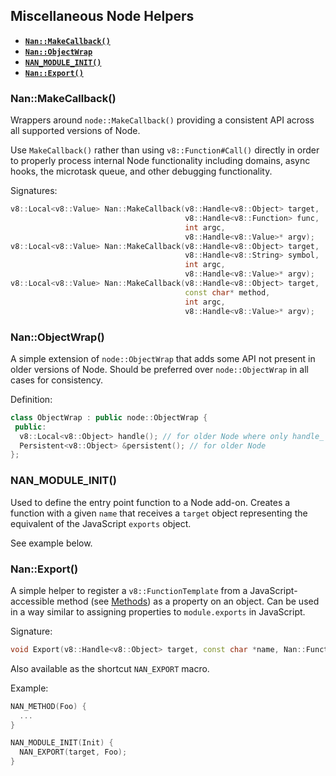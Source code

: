 ## Miscellaneous Node Helpers

 - <a href="#api_nan_make_callback"><b><code>Nan::MakeCallback()</code></b></a>
 - <a href="#api_nan_object_wrap"><b><code>Nan::ObjectWrap</code></b></a>
 - <a href="#api_nan_module_init"><b><code>NAN_MODULE_INIT()</code></b></a>
 - <a href="#api_nan_export"><b><code>Nan::Export()</code></b></a>


<a name="api_nan_make_callback"></a>
### Nan::MakeCallback()

Wrappers around `node::MakeCallback()` providing a consistent API across all supported versions of Node.

Use `MakeCallback()` rather than using `v8::Function#Call()` directly in order to properly process internal Node functionality including domains, async hooks, the microtask queue, and other debugging functionality.

Signatures:

```c++
v8::Local<v8::Value> Nan::MakeCallback(v8::Handle<v8::Object> target,
                                       v8::Handle<v8::Function> func,
                                       int argc,
                                       v8::Handle<v8::Value>* argv);
v8::Local<v8::Value> Nan::MakeCallback(v8::Handle<v8::Object> target,
                                       v8::Handle<v8::String> symbol,
                                       int argc,
                                       v8::Handle<v8::Value>* argv);
v8::Local<v8::Value> Nan::MakeCallback(v8::Handle<v8::Object> target,
                                       const char* method,
                                       int argc,
                                       v8::Handle<v8::Value>* argv);
```


<a name="api_nan_object_wrap"></a>
### Nan::ObjectWrap()

A simple extension of `node::ObjectWrap` that adds some API not present in older versions of Node. Should be preferred over `node::ObjectWrap` in all cases for consistency.

Definition:

```c++
class ObjectWrap : public node::ObjectWrap {
 public:
  v8::Local<v8::Object> handle(); // for older Node where only handle_ is provided
  Persistent<v8::Object> &persistent(); // for older Node
};
```


<a name="api_nan_module_init"></a>
### NAN_MODULE_INIT()

Used to define the entry point function to a Node add-on. Creates a function with a given `name` that receives a `target` object representing the equivalent of the JavaScript `exports` object.

See example below.

<a name="api_nan_export"></a>
### Nan::Export()

A simple helper to register a `v8::FunctionTemplate` from a JavaScript-accessible method (see [Methods](./methods.md)) as a property on an object. Can be used in a way similar to assigning properties to `module.exports` in JavaScript.

Signature:

```c++
void Export(v8::Handle<v8::Object> target, const char *name, Nan::FunctionCallback f)
```

Also available as the shortcut `NAN_EXPORT` macro.

Example:

```c++
NAN_METHOD(Foo) {
  ...
}

NAN_MODULE_INIT(Init) {
  NAN_EXPORT(target, Foo);
}
```